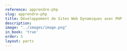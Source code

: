 ```yaml
---
reference: apprendre-php
slug: apprendre-php
title: Développement de Sites Web Dynamiques avec PHP
description:
image: "../images/image.png"
in_book: 'true'
order: 5
layout: parts
---
```

